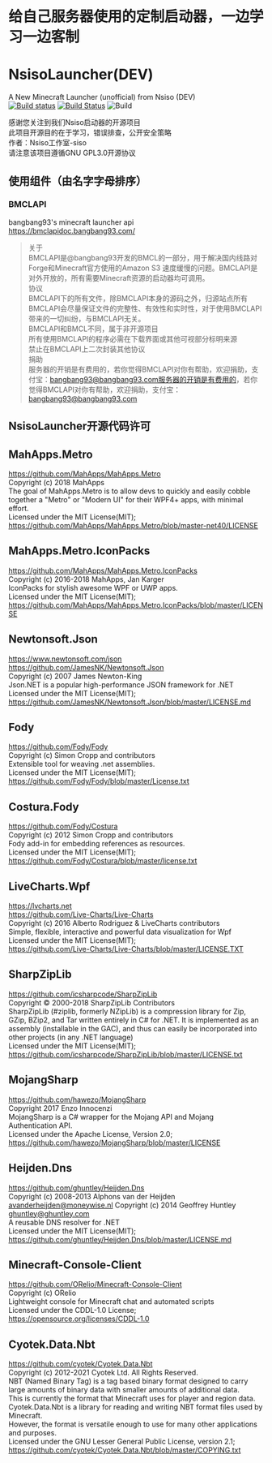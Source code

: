 # 给自己服务器使用的定制启动器，一边学习一边客制

# NsisoLauncher(DEV)

A New Minecraft Launcher (unofficial) from Nsiso (DEV)  
[![Build status](https://ci.appveyor.com/api/projects/status/st6w0l4x1fvf6m5f/branch/dev?svg=true)](https://ci.appveyor.com/project/nsisogf/nsisolauncher/branch/dev)
[![Build Status](https://nsisogf.visualstudio.com/NsisoLauncher/_apis/build/status/Nsiso.NsisoLauncher?branchName=dev)](https://nsisogf.visualstudio.com/NsisoLauncher/_build/latest?definitionId=1&branchName=dev)
![Build](https://github.com/Nsiso/NsisoLauncher/workflows/Build/badge.svg?branch=dev)

感谢您关注到我们Nsiso启动器的开源项目  
此项目开源目的在于学习，错误排查，公开安全策略  
作者：Nsiso工作室-siso  
请注意该项目遵循GNU GPL3.0开源协议  
  
## 使用组件（由名字字母排序）

### BMCLAPI

bangbang93's minecraft launcher api  
<https://bmclapidoc.bangbang93.com/>  
> 关于  
BMCLAPI是@bangbang93开发的BMCL的一部分，用于解决国内线路对Forge和Minecraft官方使用的Amazon S3 速度缓慢的问题。BMCLAPI是对外开放的，所有需要Minecraft资源的启动器均可调用。  
协议  
BMCLAPI下的所有文件，除BMCLAPI本身的源码之外，归源站点所有  
BMCLAPI会尽量保证文件的完整性、有效性和实时性，对于使用BMCLAPI带来的一切纠纷，与BMCLAPI无关。  
BMCLAPI和BMCL不同，属于非开源项目  
所有使用BMCLAPI的程序必需在下载界面或其他可视部分标明来源  
禁止在BMCLAPI上二次封装其他协议  
捐助  
服务器的开销是有费用的，若你觉得BMCLAPI对你有帮助，欢迎捐助，支付宝：bangbang93@bangbang93.com服务器的开销是有费用的，若你觉得BMCLAPI对你有帮助，欢迎捐助，支付宝：bangbang93@bangbang93.com  
  
## NsisoLauncher开源代码许可

## MahApps.Metro

<https://github.com/MahApps/MahApps.Metro>  
Copyright (c) 2018 MahApps  
The goal of MahApps.Metro is to allow devs to quickly and easily cobble together a "Metro" or "Modern UI" for their WPF4+ apps, with minimal effort.  
Licensed under the MIT License(MIT);  
<https://github.com/MahApps/MahApps.Metro/blob/master-net40/LICENSE>  

## MahApps.Metro.IconPacks

<https://github.com/MahApps/MahApps.Metro.IconPacks>  
Copyright (c) 2016-2018 MahApps, Jan Karger  
IconPacks for stylish awesome WPF or UWP apps.  
Licensed under the MIT License(MIT);  
<https://github.com/MahApps/MahApps.Metro.IconPacks/blob/master/LICENSE>  

## Newtonsoft.Json

<https://www.newtonsoft.com/json>  
<https://github.com/JamesNK/Newtonsoft.Json>  
Copyright (c) 2007 James Newton-King  
Json.NET is a popular high-performance JSON framework for .NET  
Licensed under the MIT License(MIT);  
<https://github.com/JamesNK/Newtonsoft.Json/blob/master/LICENSE.md>  

## Fody

<https://github.com/Fody/Fody>  
Copyright (c) Simon Cropp and contributors  
Extensible tool for weaving .net assemblies.  
Licensed under the MIT License(MIT);  
<https://github.com/Fody/Fody/blob/master/License.txt>  

## Costura.Fody

<https://github.com/Fody/Costura>  
Copyright (c) 2012 Simon Cropp and contributors  
Fody add-in for embedding references as resources.  
Licensed under the MIT License(MIT);  
<https://github.com/Fody/Costura/blob/master/license.txt>  

## LiveCharts.Wpf

<https://lvcharts.net>  
<https://github.com/Live-Charts/Live-Charts>  
Copyright (c) 2016 Alberto Rodriguez & LiveCharts contributors  
Simple, flexible, interactive and powerful data visualization for Wpf  
Licensed under the MIT License(MIT);  
<https://github.com/Live-Charts/Live-Charts/blob/master/LICENSE.TXT>  

## SharpZipLib

<https://github.com/icsharpcode/SharpZipLib>  
Copyright © 2000-2018 SharpZipLib Contributors  
SharpZipLib (#ziplib, formerly NZipLib) is a compression library for Zip, GZip, BZip2, and Tar written entirely in C# for .NET. It is implemented as an assembly (installable in the GAC), and thus can easily be incorporated into other projects (in any .NET language)  
Licensed under the MIT License(MIT);  
<https://github.com/icsharpcode/SharpZipLib/blob/master/LICENSE.txt>  

## MojangSharp

<https://github.com/hawezo/MojangSharp>  
Copyright 2017 Enzo Innocenzi  
MojangSharp is a C# wrapper for the Mojang API and Mojang Authentication API.  
Licensed under the Apache License, Version 2.0;  
<https://github.com/hawezo/MojangSharp/blob/master/LICENSE>  

## Heijden.Dns

<https://github.com/ghuntley/Heijden.Dns>  
Copyright (c) 2008-2013 Alphons van der Heijden avanderheijden@moneywise.nl Copyright (c) 2014 Geoffrey Huntley ghuntley@ghuntley.com  
A reusable DNS resolver for .NET  
Licensed under the MIT License(MIT);  
<https://github.com/ghuntley/Heijden.Dns/blob/master/LICENSE.md>  

## Minecraft-Console-Client

<https://github.com/ORelio/Minecraft-Console-Client>  
Copyright (c) ORelio  
Lightweight console for Minecraft chat and automated scripts  
Licensed under the CDDL-1.0 License;  
<https://opensource.org/licenses/CDDL-1.0>  

## Cyotek.Data.Nbt

<https://github.com/cyotek/Cyotek.Data.Nbt>  
Copyright (c) 2012-2021 Cyotek Ltd. All Rights Reserved.  
NBT (Named Binary Tag) is a tag based binary format designed to carry large amounts of binary data with smaller amounts of additional data.  
This is currently the format that Minecraft uses for player and region data.  
Cyotek.Data.Nbt is a library for reading and writing NBT format files used by Minecraft.  
However, the format is versatile enough to use for many other applications and purposes.  
Licensed under the  GNU Lesser General Public License, version 2.1;  
<https://github.com/cyotek/Cyotek.Data.Nbt/blob/master/COPYING.txt>  
